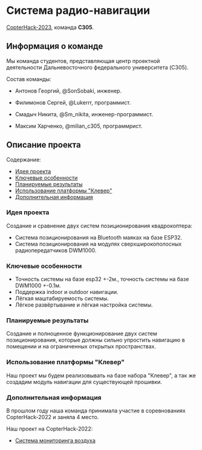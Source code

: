 # Система радио-навигации

[CopterHack-2023](copterhack2023.md), команда **C305**.

## Информация о команде

Мы команда студентов, представляющая центр проектной деятельности Дальневосточного федерального университета (C305).

Состав команды:

* Антонов Георгий, @SonSobaki, инженер.

* Филимонов Сергей, @Lukerrr, программист.

* Смадыч Никита, @Sm_nikita, инженер-программист.

* Максим Харченко, @milian_c305, программрист.


## Описание проекта

Содержание:

* [Идея проекта](#idea)
* [Ключевые особенности](#features)
* [Планируемые результаты](#outcomes)
* [Использование платформы "Клевер"](#platform)
* [Дополнительная информация](#info)

### <a name='idea'></a>Идея проекта
Создание и сравнение двух систем позиционирования квадрокоптера:
* Система позиционирования на Bluetooth маяках на базе ESP32.
* Система позиционирования на модулях сверхширокополосных радиопередатчиков DWM1000.


### <a name='features'></a>Ключевые особенности

* Точность системы на базе esp32 +-2м., точность системы на базе DWM1000 +-0.1м.
* Поддержка indoor и outdoor навигации.
* Лёгкая маштабируемость системы.
* Лёгкое развёртывание и лёгкая настройка системы.

### <a name='outcomes'></a>Планируемые результаты

Создание и полноценное функционирование двух систем позиционирования, которые должны сильно упростить навигацию в помещении и на ограниченных открытых пространствах.

### <a name='platform'></a>Использование платформы "Клевер"

Наш проект мы будем реализовывать на базе набора "Клевер", а так же создадим модуль навигации для существующей прошивки.

### <a name='info'></a>Дополнительная информация
В прошлом году наша команда принимала участие в соревнованиях CopterHack-2022 и заняла 4 место.

Наш проект на CopterHack-2022:
* [Система мониторинга воздуха](https://github.com/Lukerrr/air-analysis-system)
